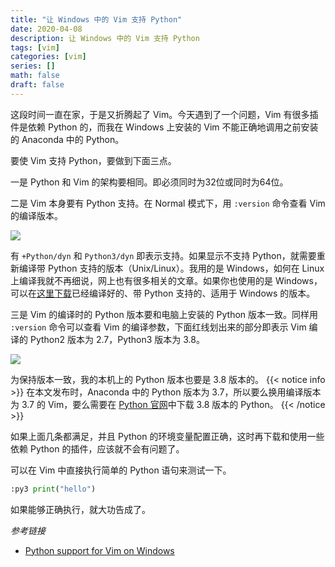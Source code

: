 ```yaml
---
title: "让 Windows 中的 Vim 支持 Python"
date: 2020-04-08
description: 让 Windows 中的 Vim 支持 Python
tags: [vim]
categories: [vim]
series: []
math: false
draft: false
---
```



这段时间一直在家，于是又折腾起了 Vim。今天遇到了一个问题，Vim 有很多插件是依赖 Python 的，而我在 Windows 上安装的 Vim 不能正确地调用之前安装的 Anaconda 中的 Python。

要使 Vim 支持 Python，要做到下面三点。

一是 Python 和 Vim 的架构要相同。即必须同时为32位或同时为64位。

二是 Vim 本身要有 Python 支持。在 Normal 模式下，用 `:version` 命令查看 Vim 的编译版本。

![](https://res.cloudinary.com/dny1wymwm/image/upload/v1586341034/k3DYIahdt9_emv1ow.png)

有 `+Python/dyn` 和 `Python3/dyn` 即表示支持。如果显示不支持 Python，就需要重新编译带 Python 支持的版本（Unix/Linux）。我用的是 Windows，如何在 Linux 上编译我就不再细说，网上也有很多相关的文章。如果你也使用的是 Windows，可以在[这里下载](https://tuxproject.de/projects/vim/)已经编译好的、带 Python 支持的、适用于 Windows 的版本。

三是 Vim 的编译时的 Python 版本要和电脑上安装的 Python 版本一致。同样用 `:version` 命令可以查看 Vim 的编译参数，下面红线划出来的部分即表示 Vim 编译的 Python2 版本为 2.7，Python3 版本为 3.8。

![](https://res.cloudinary.com/dny1wymwm/image/upload/v1586341034/ID6fTMOwlp_gkvozf.png)

为保持版本一致，我的本机上的 Python 版本也要是 3.8 版本的。
{{< notice info >}}
在本文发布时，Anaconda 中的 Python 版本为 3.7，所以要么换用编译版本为 3.7 的 Vim，要么需要在 [Python 官网](https://python.org)中下载 3.8 版本的 Python。
{{< /notice >}}

如果上面几条都满足，并且 Python 的环境变量配置正确，这时再下载和使用一些依赖 Python 的插件，应该就不会有问题了。

可以在 Vim 中直接执行简单的 Python 语句来测试一下。

```python
:py3 print("hello")
```

如果能够正确执行，就大功告成了。



*参考链接*

- [Python support for Vim on Windows](https://www.reddit.com/r/vim/comments/bc8t83/python_support_for_vim_on_windows/)
